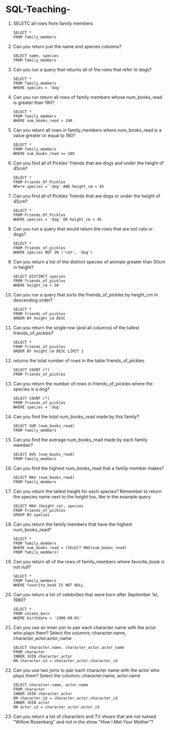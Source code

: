 # SQL-Teaching-
1. SELETC all rows from family members
   ```
   SELECT *
   FROM family_members

2. Can you return just the name and species columns?
   ```
   SELECT name, species
   FROM family_members

3. Can you run a query that returns all of the rows that refer to dogs?
   ```
   SELECT *
   FROM family_members
   WHERE species = 'dog'

4. Can you run return all rows of family members whose num_books_read is greater than 190?
   ```
   SELECT *
   FROM family_members
   WHERE num_books_read > 190

5. Can you return all rows in family_members where num_books_read is a value greater or equal to 180?
   ```
   SELECT *
   FROM family_members
   WHERE num_books_read >= 180

6. Can you find all of Pickles' friends that are dogs and under the height of 45cm?
   ```
   SELECT *
   FROM Friends_Of_Pickles
   Where species = 'dog' AND height_cm < 45
   ```
7. Can you find all of Pickles' friends that are dogs or under the height of 45cm?
   ``` 
   SELECT *
   FROM Friends_Of_Pickles
   WHERE species = 'dog' OR height_cm < 45
   ```
8. Can you run a query that would return the rows that are not cats or dogs?
   ```
   SELECT *
   FROM friends_of_pickles
   WHERE species NOT IN ('cat', 'dog')
   ```
9. Can you return a list of the distinct species of animals greater than 50cm in height?
   ```
   SELECT DISTINCT species
   FROM friends_of_pickles
   WHERE height_cm > 50
   ```
10. Can you run a query that sorts the friends_of_pickles by height_cm in descending order?
    ```
    SELECT * 
    FROM friends_of_pickles 
    ORDER BY height_cm DESC
    ```
11. Can you return the single row (and all columns) of the tallest friends_of_pickles?
    ```
    SELECT *
    FROM friends_of_pickles
    ORDER BY height_cm DESC LIMIT 1
    ```
12. returns the total number of rows in the table friends_of_pickles.
    ```
    SELECT COUNT (*)
    FROM friends_of_pickles
    ```
13. Can you return the number of rows in friends_of_pickles where the species is a dog?
    ```
    SELECT COUNT (*)
    FROM friends_of_pickles
    WHERE species = 'dog'
    ```
14. Can you find the total num_books_read made by this family?
    ```
    SELECT SUM (num_books_read)
    FROM family_members
    ```
15. Can you find the average num_books_read made by each family member?
    ```
    SELECT AVG (num_books_read)
    FROM family_members
    ```
16. Can you find the highest num_books_read that a family member makes?
    ```
    SELECT MAX (num_books_read)
    FROM family_members
    ```
17. Can you return the tallest height for each species? Remember to return the species name next to the height too, like in the example query.
    ```
    SELECT MAX (height_cm), species
    FROM friends_of_pickles 
    GROUP BY species
    ```
 18. Can you return the family members that have the highest num_books_read?
     ```
     SELECT *
     FROM family_members
     WHERE num_books_read = (SELECT MAX(num_books_read)
     FROM family_members)
     ```
19. Can you return all of the rows of family_members where favorite_book is not null?
    ```
    SELECT *
    FROM family_members
    WHERE favorite_book IS NOT NULL
    ```
20. Can you return a list of celebrities that were born after September 1st, 1980?
    ```
    SELECT *
    FROM celebs_born
    WHERE birthdate > '1980-09-01'
    ```
21. Can you use an inner join to pair each character name with the actor who plays them? Select the columns: character.name, character_actor.actor_name
    ```
    SELECT character.name, character_actor.actor_name
    FROM character
    INNER JOIN character_actor
    ON character.id = character_actor.character_id
    ```
22. Can you use two joins to pair each character name with the actor who plays them? Select the columns: character.name, actor.name
    ```
    SELECT character.name, actor.name
    FROM character
    INNER JOIN character_actor
    ON character.id = character_actor.character_id
    INNER JOIN actor
    ON actor.id = character_actor.actor_id
    ```
23. Can you return a list of characters and TV shows that are not named "Willow Rosenberg" and not in the show "How I Met Your Mother"?
    ```
    
    ```
    



     
